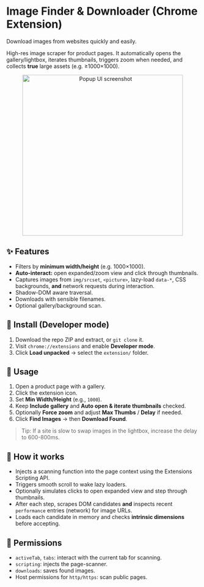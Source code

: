 # Image Finder & Downloader (Chrome Extension)
Download images from websites quickly and easily.

High-res image scraper for product pages. It automatically opens the gallery/lightbox, iterates thumbnails, triggers zoom when needed, and collects **true** large assets (e.g. ≥1000×1000).

<p align="center">
  <img src="assets/screenshot_popup.png" alt="Popup UI screenshot" width="420"/>
</p>

## ✨ Features
- Filters by **minimum width/height** (e.g. 1000×1000).
- **Auto-interact:** open expanded/zoom view and click through thumbnails.
- Captures images from `img/srcset`, `<picture>`, lazy-load `data-*`, CSS backgrounds, **and** network requests during interaction.
- Shadow-DOM aware traversal.
- Downloads with sensible filenames.
- Optional gallery/background scan.

## 🔧 Install (Developer mode)
1. Download the repo ZIP and extract, or `git clone` it.
2. Visit `chrome://extensions` and enable **Developer mode**.
3. Click **Load unpacked** → select the `extension/` folder.

## 🚀 Usage
1. Open a product page with a gallery.
2. Click the extension icon.
3. Set **Min Width/Height** (e.g., `1000`).
4. Keep **Include gallery** and **Auto open & iterate thumbnails** checked.
5. Optionally **Force zoom** and adjust **Max Thumbs** / **Delay** if needed.
6. Click **Find Images** → then **Download Found**.

> Tip: If a site is slow to swap images in the lightbox, increase the delay to 600-800ms.

## 🧠 How it works
- Injects a scanning function into the page context using the Extensions Scripting API.
- Triggers smooth scroll to wake lazy loaders.
- Optionally simulates clicks to open expanded view and step through thumbnails.
- After each step, scrapes DOM candidates **and** inspects recent `performance` entries (network) for image URLs.
- Loads each candidate in memory and checks **intrinsic dimensions** before accepting.

## 🔐 Permissions
- `activeTab`, `tabs`: interact with the current tab for scanning.
- `scripting`: injects the page-scanner.
- `downloads`: saves found images.
- Host permissions for `http/https`: scan public pages.


